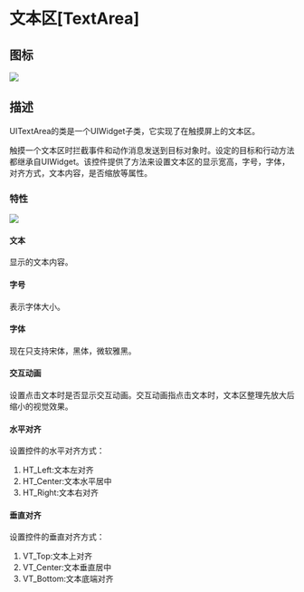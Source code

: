 # 文本区[TextArea]

## 图标

![](img/3-3-12-img-01.png)</div>

## 描述

UITextArea的类是一个UIWidget子类，它实现了在触摸屏上的文本区。

触摸一个文本区时拦截事件和动作消息发送到目标对象时。设定的目标和行动方法都继承自UIWidget。该控件提供了方法来设置文本区的显示宽高，字号，字体，对齐方式，文本内容，是否缩放等属性。

### 特性

![](img/3-3-12-img-02.png)</div>

#### 文本

显示的文本内容。


#### 字号

表示字体大小。

#### 字体

现在只支持宋体，黑体，微软雅黑。

#### 交互动画

设置点击文本时是否显示交互动画。交互动画指点击文本时，文本区整理先放大后缩小的视觉效果。

#### 水平对齐

设置控件的水平对齐方式：

1. HT_Left:文本左对齐
2. HT_Center:文本水平居中
3. HT_Right:文本右对齐

#### 垂直对齐

设置控件的垂直对齐方式：

1. VT_Top:文本上对齐
2. VT_Center:文本垂直居中
3. VT_Bottom:文本底端对齐


